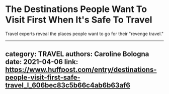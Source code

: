 # The Destinations People Want To Visit First When It's Safe To Travel

Travel experts reveal the places people want to go for their "revenge travel."

---
category: TRAVEL
authors: Caroline Bologna
date: 2021-04-06
link: https://www.huffpost.com/entry/destinations-people-visit-first-safe-travel_l_606bec83c5b66c4ab6b63af6
---
